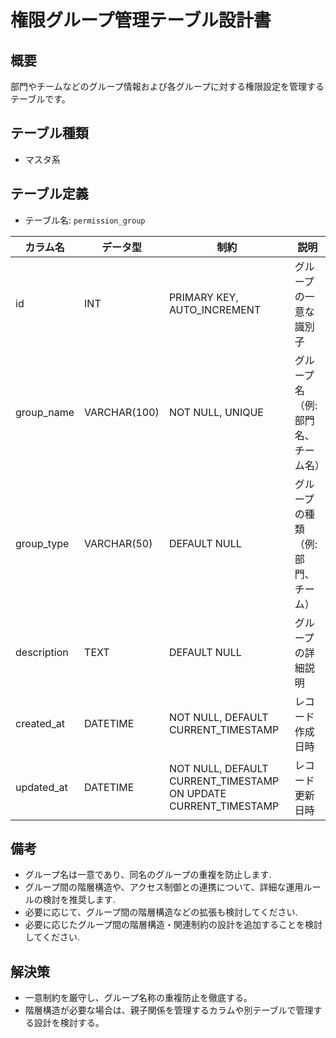 # 権限グループ管理テーブル設計書

## 概要
部門やチームなどのグループ情報および各グループに対する権限設定を管理するテーブルです。

## テーブル種類
- マスタ系

## テーブル定義
- テーブル名: `permission_group`

| カラム名    | データ型      | 制約                                        | 説明                                    |
|-------------|---------------|---------------------------------------------|-----------------------------------------|
| id          | INT           | PRIMARY KEY, AUTO_INCREMENT                 | グループの一意な識別子                   |
| group_name  | VARCHAR(100)  | NOT NULL, UNIQUE                            | グループ名（例: 部門名、チーム名）         |
| group_type  | VARCHAR(50)   | DEFAULT NULL                                | グループの種類（例: 部門、チーム）          |
| description | TEXT          | DEFAULT NULL                                | グループの詳細説明                       |
| created_at  | DATETIME      | NOT NULL, DEFAULT CURRENT_TIMESTAMP         | レコード作成日時                        |
| updated_at  | DATETIME      | NOT NULL, DEFAULT CURRENT_TIMESTAMP ON UPDATE CURRENT_TIMESTAMP | レコード更新日時                        |

## 備考
- グループ名は一意であり、同名のグループの重複を防止します.
- グループ間の階層構造や、アクセス制御との連携について、詳細な運用ルールの検討を推奨します.
- 必要に応じて、グループ間の階層構造などの拡張も検討してください.
- 必要に応じたグループ間の階層構造・関連制約の設計を追加することを検討してください.

## 解決策
- 一意制約を厳守し、グループ名称の重複防止を徹底する。
- 階層構造が必要な場合は、親子関係を管理するカラムや別テーブルで管理する設計を検討する。

